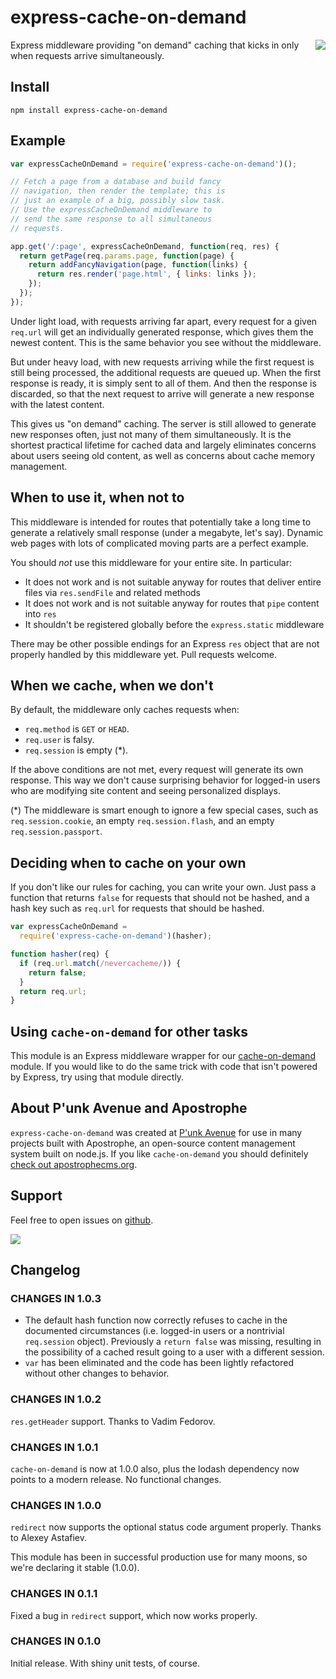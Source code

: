 # express-cache-on-demand

<a href="http://apostrophenow.org/"><img src="https://raw.githubusercontent.com/punkave/express-cache-on-demand/master/logos/logo-box-madefor.png" align="right" /></a>

Express middleware providing "on demand" caching that kicks in only when requests arrive simultaneously.

## Install

```
npm install express-cache-on-demand
```

## Example

```javascript
var expressCacheOnDemand = require('express-cache-on-demand')();

// Fetch a page from a database and build fancy
// navigation, then render the template; this is
// just an example of a big, possibly slow task.
// Use the expressCacheOnDemand middleware to
// send the same response to all simultaneous
// requests.

app.get('/:page', expressCacheOnDemand, function(req, res) {
  return getPage(req.params.page, function(page) {
    return addFancyNavigation(page, function(links) {
      return res.render('page.html', { links: links });
    });
  });
});

```
Under light load, with requests arriving far apart, every request for a given `req.url` will get an individually generated response, which gives them the newest content. This is the same behavior you see without the middleware.

But under heavy load, with new requests arriving while the first request is still being processed, the additional requests are queued up. When the first response is ready, it is simply sent to all of them. And then the response is discarded, so that the next request to arrive will generate a new response with the latest content.

This gives us "on demand" caching. The server is still allowed to generate new responses often, just not many of them simultaneously. It is the shortest practical lifetime for cached data and largely eliminates concerns about users seeing old content, as well as concerns about cache memory management.

## When to use it, when not to

This middleware is intended for routes that potentially take a long time to generate a relatively small response (under a megabyte, let's say). Dynamic web pages with lots of complicated moving parts are a perfect example.

You should *not* use this middleware for your entire site. In particular:

* It does not work and is not suitable anyway for routes that deliver entire files via `res.sendFile` and related methods
* It does not work and is not suitable anyway for routes that `pipe` content into `res`
* It shouldn't be registered globally before the `express.static` middleware

There may be other possible endings for an Express `res` object that are not properly handled by this middleware yet. Pull requests welcome.

## When we cache, when we don't

By default, the middleware only caches requests when:

* `req.method` is `GET` or `HEAD`.
* `req.user` is falsy.
* `req.session` is empty (*).

If the above conditions are not met, every request will generate its own response. This way we don't cause surprising behavior for logged-in users who are modifying site content and seeing personalized displays.

(*) The middleware is smart enough to ignore a few special cases, such as `req.session.cookie`, an empty `req.session.flash`, and an empty `req.session.passport`.

## Deciding when to cache on your own

If you don't like our rules for caching, you can write your own. Just pass a function that returns `false` for requests that should not be hashed, and a hash key such as `req.url` for requests that should be hashed.

```javascript
var expressCacheOnDemand =
  require('express-cache-on-demand')(hasher);

function hasher(req) {
  if (req.url.match(/nevercacheme/)) {
    return false;
  }
  return req.url;
}
```

## Using `cache-on-demand` for other tasks

This module is an Express middleware wrapper for our [cache-on-demand](https://github.com/punkave/cache-on-demand) module. If you would like to do the same trick with code that isn't powered by Express, try using that module directly.

## About P'unk Avenue and Apostrophe

`express-cache-on-demand` was created at [P'unk Avenue](http://punkave.com) for use in many projects built with Apostrophe, an open-source content management system built on node.js. If you like `cache-on-demand` you should definitely [check out apostrophecms.org](http://apostrophecms.org).

## Support

Feel free to open issues on [github](http://github.com/punkave/express-cache-on-demand).

<a href="http://punkave.com/"><img src="https://raw.githubusercontent.com/punkave/express-cache-on-demand/master/logos/logo-box-builtby.png" /></a>

## Changelog

### CHANGES IN 1.0.3

* The default hash function now correctly refuses to cache in the documented circumstances (i.e. logged-in users or a nontrivial `req.session` object). Previously a `return false` was missing, resulting in the possibility of a cached result going to a user with a different session.
* `var` has been eliminated and the code has been lightly refactored without other changes to behavior.

### CHANGES IN 1.0.2

`res.getHeader` support. Thanks to Vadim Fedorov.

### CHANGES IN 1.0.1

`cache-on-demand` is now at 1.0.0 also, plus the lodash dependency now points to a modern release. No functional changes.
### CHANGES IN 1.0.0

`redirect` now supports the optional status code argument properly. Thanks to Alexey Astafiev.

This module has been in successful production use for many moons, so we're declaring it stable (1.0.0).

### CHANGES IN 0.1.1

Fixed a bug in `redirect` support, which now works properly.

### CHANGES IN 0.1.0

Initial release. With shiny unit tests, of course.
